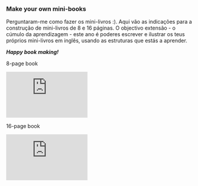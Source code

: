 ### Make your own mini-books

Perguntaram-me como fazer os mini-livros :). Aqui vão as indicações para a construção de mini-livros de 8 e 16 páginas. O objectivo extensão - o cúmulo da aprendizagem - este ano é poderes escrever e ilustrar os teus próprios mini-livros em inglês, usando as estruturas que estás a aprender.  

***Happy book making!***  

8-page book  
<iframe width="220" height="124" src="https://www.youtube.com/embed/XG8FBLs127E" title="YouTube video player" frameborder="0" allow="accelerometer; autoplay; clipboard-write; encrypted-media; gyroscope; picture-in-picture" allowfullscreen></iframe>  

16-page book  
<iframe width="220" height="124" src="https://www.youtube.com/embed/uQ0mpDjcqUY" title="YouTube video player" frameborder="0" allow="accelerometer; autoplay; clipboard-write; encrypted-media; gyroscope; picture-in-picture" allowfullscreen></iframe>  


 
